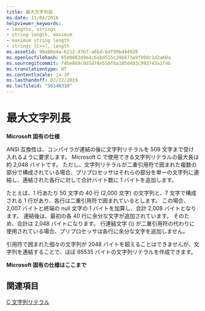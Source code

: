 ```yaml
---
title: 最大文字列長
ms.date: 11/04/2016
helpviewer_keywords:
- lengths, strings
- string length, maximum
- maximum string length
- strings [C++], length
ms.assetid: 99a80e4a-6212-47b7-a6bd-bdf99bd44928
ms.openlocfilehash: 650088249e4c6abd515c29b873a9f09dc1d2a60a
ms.sourcegitcommit: f4be868c0d1d78e550fba105d4d3c993743a1f4b
ms.translationtype: HT
ms.contentlocale: ja-JP
ms.lasthandoff: 02/12/2019
ms.locfileid: "56148310"
---
```

# <a name="maximum-string-length"></a>最大文字列長

**Microsoft 固有の仕様**

ANSI 互換性は、コンパイラが連結の後に文字列リテラルを 509 文字まで受け入れるように要求します。 Microsoft C で使用できる文字列リテラルの最大長は約 2,048 バイトです。 ただし、文字列リテラルが二重引用符で囲まれた複数の部分で構成されている場合、プリプロセッサはそれらの部分を単一の文字列に連結し、連結された各行に対して合計バイト数に 1 バイトを追加します。

たとえば、1 行あたり 50 文字の 40 行 (2,000 文字) の文字列と、7 文字で構成される 1 行があり、各行は二重引用符で囲まれているとします。 この場合、2,007 バイトと終端の null 文字の 1 バイトを加算し、合計 2,008 バイトとなります。 連結後は、最初の各 40 行に余分な文字が追加されています。 そのため、合計は 2,048 バイトになります。 行連結文字 (\\) が二重引用符の代わりに使用されている場合、プリプロセッサは各行に余分な文字を追加しません。

引用符で囲まれた個々の文字列が 2048 バイトを超えることはできませんが、文字列を連結することで、ほぼ 65535 バイトの文字列リテラルを作成できます。

**Microsoft 固有の仕様はここまで**

## <a name="see-also"></a>関連項目

[C 文字列リテラル](../c-language/c-string-literals.md)
